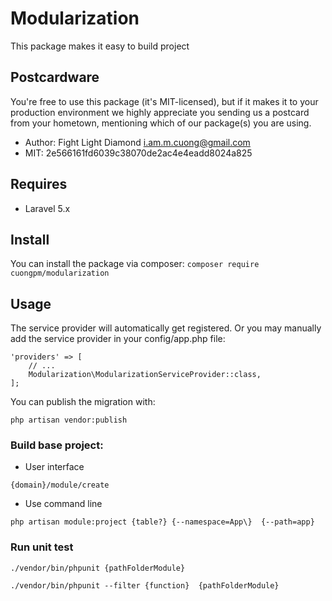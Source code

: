 # Modularization
This package makes it easy to build project

## Postcardware
You're free to use this package (it's MIT-licensed), but if it makes it to your production environment we highly appreciate you sending us a postcard from your hometown, mentioning which of our package(s) you are using.
- Author: Fight Light Diamond <i.am.m.cuong@gmail.com>
- MIT: 2e566161fd6039c38070de2ac4e4eadd8024a825

## Requires
- Laravel 5.x

## Install
You can install the package via composer:
`composer require cuongpm/modularization`

## Usage
The service provider will automatically get registered. Or you may manually add the service provider in your config/app.php file:

```
'providers' => [
    // ...
    Modularization\ModularizationServiceProvider::class,
];
```

You can publish the migration with:
```angular2html
php artisan vendor:publish
```

### Build base project: 
- User interface
 ```angular2html
{domain}/module/create
 ```
- Use command line
 ```angular2html
 php artisan module:project {table?} {--namespace=App\}  {--path=app}
 ```
### Run unit test
 ```angular2html
./vendor/bin/phpunit {pathFolderModule}

./vendor/bin/phpunit --filter {function}  {pathFolderModule}
```
 ##
